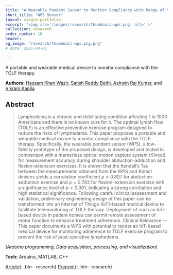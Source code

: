 ```yaml
---
title: "A Wearable Pendant Sensor to Monitor Compliance with Range of Motion Lymphatic Health Exercise"
short_title: "WPS Sensor"
layout: single-portfolio
excerpt: "<img src='/images/research/thumbnail-wps.png' alt=''>"
collection: research
order_number: 10
header: 
og_image: "research/thumbnail-wps.png.png"
# date: 2021-04-01

---
```


A portable and wearable medical device to monitor compliance with the TOLF therapy.

**Authors:** [Hassam Khan Wazir](https://scholar.google.com/citations?user=hBetThYAAAAJ&hl=en&oi=ao), [Satish Reddy Bethi](https://scholar.google.com/citations?user=QdEyUtEAAAAJ&hl=en), [Ashwin Raj Kumar](https://scholar.google.com/citations?user=FJXcZW0AAAAJ&hl=en), and [Vikram Kapila](https://scholar.google.com/citations?user=6PTJF28AAAAJ&hl=en)

## Abstract

> Lymphedema is a chronic and debilitating condition affecting 1 in 1000 Americans and there is no known cure for it. The optimal lymph flow (TOLF) is an effective preventive exercise program designed to reduce the risks of lymphedema. This paper proposes a portable and wearable medical device to monitor compliance with the TOLF therapy. Specifically, the wearable pendant sensor (WPS), a low-fidelity prototype of the proposed design, is developed and tested in comparison with a markerless optical motion capture system (Kinect) for measurement accuracy during shoulder abduction-adduction and flexion-extension exercises. It is shown that the Kendall’s Tau between the measurements obtained from the WPS and Kinect devices yields a correlation coefficient $\rho = 0.807$ for abduction-adduction exercise and $\rho = 0.783$ for flexion-extension exercise with a significance level of $p < 0.001$, indicating a strong correlation and high statistical significance. Following careful clinical assessment and validation, preliminary engineering design of this paper can be transformed into an Internet of Things (IoT)-based medical device to facilitate telemonitoring of TOLF therapy. Deployment of such an IoT-based device in patient homes can permit remote assessment of motor function to enhance treatment adherence.
Clinical Relevance — This paper documents a WPS with potential to render an IoT-based medical device for monitoring adherence to TOLF exercise program to prevent the risk of post-operative lymphedema.  

*(Arduino programming, Data acquisition, processing, and visualization)*

**Tech:** Arduino, MATLAB, C++

[Article](https://ieeexplore.ieee.org/abstract/document/9175471){: .btn--research} [Preprint](/files/pdf/research/wps-preprint.pdf){: .btn--research}
<!-- [Supplemental Information](/files/pdf/research/Turning the Lights on SI.pdf){: .btn--research} [Replication Archive](https://journals.sagepub.com/doi/suppl/10.1177/07388942211015242){: .btn--research} [GitHub Repo](https://github.com/jayrobwilliams/conflict-preemption){: .btn--research} [Poster](/files/pdf/research/PSS 2018 Poster.pdf){: .btn--research} -->
